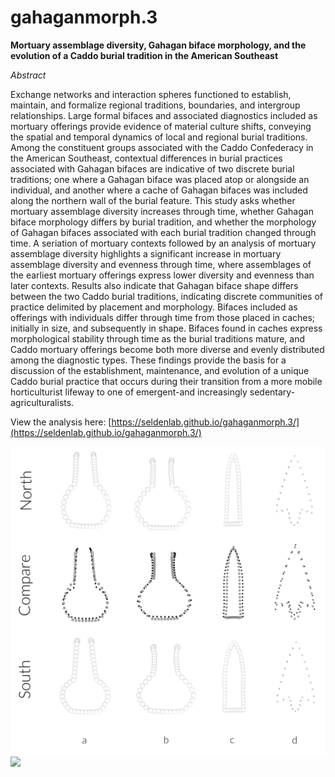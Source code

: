 # gahaganmorph.3

**Mortuary assemblage diversity, Gahagan biface morphology, and the evolution of a Caddo burial tradition in the American Southeast**

_Abstract_

Exchange networks and interaction spheres functioned to establish, maintain, and formalize regional traditions, boundaries, and intergroup relationships. Large formal bifaces and associated diagnostics included as mortuary offerings provide evidence of material culture shifts, conveying the spatial and temporal dynamics of local and regional burial traditions. Among the constituent groups associated with the Caddo Confederacy in the American Southeast, contextual differences in burial practices associated with Gahagan bifaces are indicative of two discrete burial traditions; one where a Gahagan biface was placed atop or alongside an individual, and another where a cache of Gahagan bifaces was included along the northern wall of the burial feature. This study asks whether mortuary assemblage diversity increases through time, whether Gahagan biface morphology differs by burial tradition, and whether the morphology of Gahagan bifaces associated with each burial tradition changed through time. A seriation of mortuary contexts followed by an analysis of mortuary assemblage diversity highlights a significant increase in mortuary assemblage diversity and evenness through time, where assemblages of the earliest mortuary offerings express lower diversity and evenness than later contexts. Results also indicate that Gahagan biface shape differs between the two Caddo burial traditions, indicating discrete communities of practice delimited by placement and morphology. Bifaces included as offerings with individuals differ through time from those placed in caches; initially in size, and subsequently in shape. Bifaces found in caches express morphological stability through time as the burial traditions mature, and Caddo mortuary offerings become both more diverse and evenly distributed among the diagnostic types. These findings provide the basis for a discussion of the establishment, maintenance, and evolution of a unique Caddo burial practice that occurs during their transition from a more mobile horticulturist lifeway to one of emergent-and increasingly sedentary-agriculturalists.

View the analysis here: [https://seldenlab.github.io/gahaganmorph.3/](https://seldenlab.github.io/gahaganmorph.3/)

![](ms/img/fig01.png)
![](ms/img/fig02.jpg)
